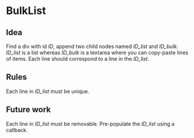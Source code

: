 BulkList
========

Idea
----
Find a div with id *ID*, append two child nodes named *ID_list* and *ID_bulk*.
*ID_list* is a list whereas *ID_bulk* is a textarea where you can copy-paste
lines of items. Each line should correspond to a line in the *ID_list*.

Rules
-----
Each line in *ID_list* must be unique.

Future work
-----------
Each line in *ID_list* must be removable.
Pre-populate the *ID_list* using a callback.
